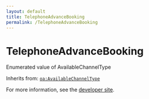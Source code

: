 ```yaml
---
layout: default
title: TelephoneAdvanceBooking
permalink: /TelephoneAdvanceBooking
---
```


# TelephoneAdvanceBooking
Enumerated value of AvailableChannelType

Inherits from: [`oa:AvailableChannelType`](https://openactive.io/AvailableChannelType)

For more information, see the [developer site](https://developer.openactive.io/data-model/types/).